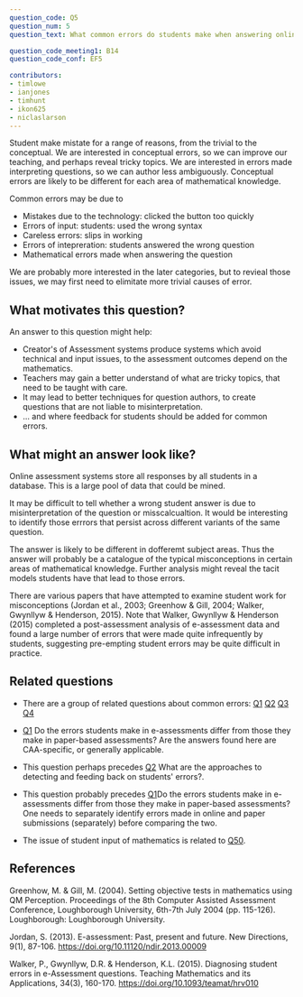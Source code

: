 ```yaml
---
question_code: Q5 
question_num: 5 
question_text: What common errors do students make when answering online assessment questions?

question_code_meeting1: B14 
question_code_conf: EF5 

contributors: 
- timlowe
- ianjones
- timhunt
- ikon625
- niclaslarson
---
```


Student make mistate for a range of reasons, from the trivial to the conceptual. We are interested in conceptual errors, so we can improve our teaching, and perhaps reveal tricky topics. We are interested in errors made interpreting questions, so we can author less ambiguously. Conceptual errors are likely to be different for each area of mathematical knowledge.

Common errors may be due to
- Mistakes due to the technology: clicked the button too quickly
- Errors of input: students: used the wrong syntax
- Careless errors: slips in working
- Errors of intepreration: students answered the wrong question
- Mathematical errors made when answering the question

We are probably more interested in the later categories, but to revieal those issues, we may first need to elimitate more trivial causes of error.

## What motivates this question?

An answer to this question might help:

- Creator's of Assessment systems produce systems which avoid technical and input issues, to the assessment outcomes depend on the mathematics.
- Teachers may gain a better understand of what are tricky topics, that need to be taught with care.
- It may lead to better techniques for question authors, to create questions that are not liable to misinterpretation.
- ... and where feedback for students should be added for common errors.

## What might an answer look like?

Online assessment systems store all responses by all students in a database. This is a large pool of data that could be mined.

It may be difficult to tell whether a wrong student answer is due to misinterpretation of the question or misscalcualtion. 
It would be interesting to identify those errrors that persist across different variants of the same question.

The answer is likely to be different in dofferemt subject areas. Thus the answer will probably be a catalogue of the typical misconceptions in certain areas of mathematical knowledge. Further analysis might reveal the tacit models students have that lead to those errors.

There are various papers that have attempted to examine student work for misconceptions (Jordan et al., 2003; Greenhow & Gill, 2004; Walker, Gwynllyw & Henderson, 2015). Note that Walker, Gwynllyw & Henderson (2015) completed a post-assessment analysis of e-assessment data and found a large number of errors that were made quite infrequently by students, suggesting pre-empting student errors may be quite difficult in practice.

## Related questions

* There are a group of related questions about common errors: [Q1](Q1) [Q2](Q2) [Q3](Q3) [Q4](Q4)

* [Q1](Q1) Do the errors students make in e-assessments differ from those they make in paper-based assessments? Are the answers found here are CAA-specific, or generally applicable.

* This question perhaps precedes [Q2](Q2) What are the approaches to detecting and feeding back on students' errors?.

* This question probably precedes [Q1](Q1)Do the errors students make in e-assessments differ from those they make in paper-based assessments?  One needs to separately identify errors made in online and paper submissions (separately) before comparing the two.

* The issue of student input of mathematics is related to [Q50](Q50).

## References

Greenhow, M. & Gill, M. (2004). Setting objective tests in mathematics using QM Perception. Proceedings of the 8th Computer Assisted Assessment Conference, Loughborough University, 6th-7th July 2004 (pp. 115-126). Loughborough: Loughborough University.

Jordan, S. (2013). E-assessment: Past, present and future. New Directions, 9(1), 87-106. https://doi.org/10.11120/ndir.2013.00009

Walker, P., Gwynllyw, D.R. & Henderson, K.L. (2015). Diagnosing student errors in e-Assessment questions. Teaching Mathematics and its Applications, 34(3), 160-170. https://doi.org/10.1093/teamat/hrv010
